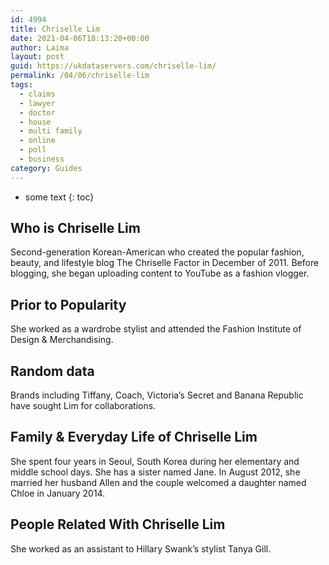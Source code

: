 ```yaml
---
id: 4994
title: Chriselle Lim
date: 2021-04-06T18:13:20+00:00
author: Laima
layout: post
guid: https://ukdataservers.com/chriselle-lim/
permalink: /04/06/chriselle-lim
tags:
  - claims
  - lawyer
  - doctor
  - house
  - multi family
  - online
  - poll
  - business
category: Guides
---
```


* some text
{: toc}


## Who is Chriselle Lim
                  
                  
                  
Second-generation Korean-American who created the popular fashion, beauty, and lifestyle blog The Chriselle Factor in December of 2011. Before blogging, she began uploading content to YouTube as a fashion vlogger.
                  
              
            
              
            
                
                
                
## Prior to Popularity
                  
                  
                  
She worked as a wardrobe stylist and attended the Fashion Institute of Design & Merchandising.
                  
              
            
              
            
                
                
                
## Random data
                  
                  
                  
Brands including Tiffany, Coach, Victoria’s Secret and Banana Republic have sought Lim for collaborations.
                  
              
            
              
            
                
                
                
## Family & Everyday Life of Chriselle Lim
                  
                  
                  
She spent four years in Seoul, South Korea during her elementary and middle school days. She has a sister named Jane. In August 2012, she married her husband Allen and the couple welcomed a daughter named Chloe in January 2014.
                  
              
            
              
            
                
                
                
## People Related With Chriselle Lim
                  
                  
                  
She worked as an assistant to Hillary Swank&#8217;s stylist Tanya Gill.
                  
              
            
              
            
                
              
            
              
              
            
            
              
            
          
          
          